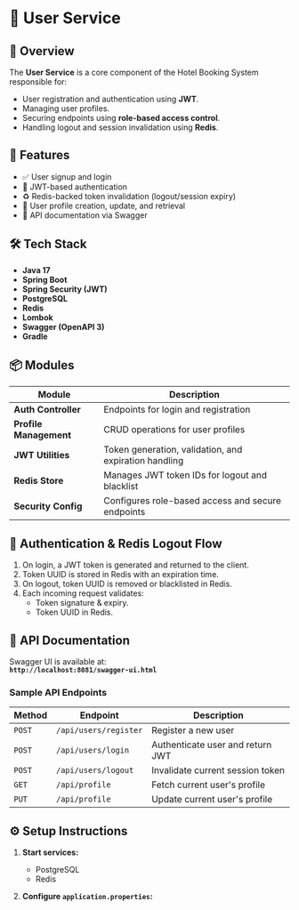 # 👤 User Service

## 📖 Overview

The **User Service** is a core component of the Hotel Booking System responsible for:

- User registration and authentication using **JWT**.
- Managing user profiles.
- Securing endpoints using **role-based access control**.
- Handling logout and session invalidation using **Redis**.

## 🚀 Features

- ✅ User signup and login  
- 🔐 JWT-based authentication  
- ♻️ Redis-backed token invalidation (logout/session expiry)  
- 🧾 User profile creation, update, and retrieval  
- 🧪 API documentation via Swagger  

## 🛠️ Tech Stack

- **Java 17**
- **Spring Boot**
- **Spring Security (JWT)**
- **PostgreSQL**
- **Redis**
- **Lombok**
- **Swagger (OpenAPI 3)**
- **Gradle**

## 📦 Modules

| Module               | Description                                               |
|----------------------|-----------------------------------------------------------|
| **Auth Controller**  | Endpoints for login and registration                      |
| **Profile Management** | CRUD operations for user profiles                        |
| **JWT Utilities**    | Token generation, validation, and expiration handling     |
| **Redis Store**      | Manages JWT token IDs for logout and blacklist            |
| **Security Config**  | Configures role-based access and secure endpoints         |

## 🔐 Authentication & Redis Logout Flow

1. On login, a JWT token is generated and returned to the client.
2. Token UUID is stored in Redis with an expiration time.
3. On logout, token UUID is removed or blacklisted in Redis.
4. Each incoming request validates:
   - Token signature & expiry.
   - Token UUID in Redis.

## 📘 API Documentation

Swagger UI is available at:  
**`http://localhost:8081/swagger-ui.html`**

### Sample API Endpoints

| Method | Endpoint             | Description                       |
|--------|----------------------|-----------------------------------|
| `POST` | `/api/users/register` | Register a new user               |
| `POST` | `/api/users/login`    | Authenticate user and return JWT  |
| `POST` | `/api/users/logout`   | Invalidate current session token  |
| `GET`  | `/api/profile`        | Fetch current user's profile      |
| `PUT`  | `/api/profile`        | Update current user's profile     |

## ⚙️ Setup Instructions

1. **Start services:**
   - PostgreSQL
   - Redis

2. **Configure `application.properties`:**

